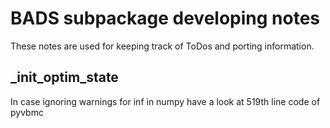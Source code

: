 # BADS subpackage developing notes

These notes are used for keeping track of ToDos and porting information.

## _init_optim_state

In case ignoring warnings for inf in numpy have a look at 519th line code of pyvbmc


